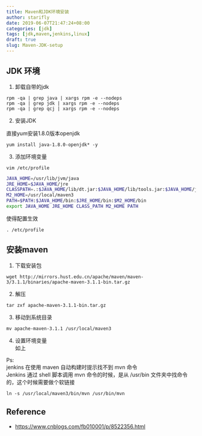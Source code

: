 ```yaml
---
title: Maven和JDK环境安装
author: starifly
date: 2019-06-07T21:47:24+08:00
categories: [jdk]
tags: [jdk,maven,jenkins,linux]
draft: true
slug: Maven-JDK-setup
---
```


## JDK 环境

1. 卸载自带的jdk

```shell
rpm -qa | grep java | xargs rpm -e --nodeps
rpm -qa | grep jdk | xargs rpm -e --nodeps
rpm -qa | grep qcj | xargs rpm -e --nodeps
```

2. 安装JDK

直接yum安装1.8.0版本openjdk

```shell
yum install java-1.8.0-openjdk* -y
```

3. 添加环境变量

```shell
vim /etc/profile
```

```Bash
JAVA_HOME=/usr/lib/jvm/java
JRE_HOME=$JAVA_HOME/jre
CLASSPATH=.:$JAVA_HOME/lib/dt.jar:$JAVA_HOME/lib/tools.jar:$JAVA_HOME/jre/lib/rt.jar
M2_HOME=/usr/local/maven3
PATH=$PATH:$JAVA_HOME/bin:$JRE_HOME/bin:$M2_HOME/bin
export JAVA_HOME JRE_HOME CLASS_PATH M2_HOME PATH
```

使得配置生效

```shell
. /etc/profile
```

## 安装maven

1. 下载安装包

```shell
wget http://mirrors.hust.edu.cn/apache/maven/maven-3/3.1.1/binaries/apache-maven-3.1.1-bin.tar.gz
```

2. 解压

```shell
tar zxf apache-maven-3.1.1-bin.tar.gz
```

3. 移动到系统目录

```shell
mv apache-maven-3.1.1 /usr/local/maven3
```

4. 设置环境变量  
如上

Ps:  
jenkins 在使用 maven 自动构建时提示找不到 mvn 命令  
Jenkins 通过 shell 脚本调用 mvn 命令的时候，是从 /usr/bin 文件夹中找命令的，这个时候需要做个软链接  

```shell
ln -s /usr/local/maven3/bin/mvn /usr/bin/mvn
```

## Reference

- <https://www.cnblogs.com/fb010001/p/8522356.html>
